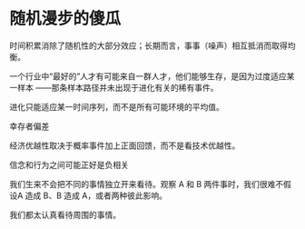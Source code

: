 # 随机漫步的傻瓜
时间积累消除了随机性的大部分效应；长期而言，事事（噪声）相互抵消而取得均衡。

一个行业中“最好的”人才有可能来自一群人才，他们能够生存，是因为过度适应某一样本 ——那条样本路径并未出现于进化有关的稀有事件。

进化只能适应某一时间序列，而不是所有可能环境的平均值。

幸存者偏差

经济优越性取决于概率事件加上正面回馈，而不是看技术优越性。

信念和行为之间可能正好是负相关

我们生来不会把不同的事情独立开来看待。观察 A 和 B 两件事时，我们很难不假设A 造成 B、B 造成 A，或者两种彼此影响。

我们都太认真看待周围的事情。